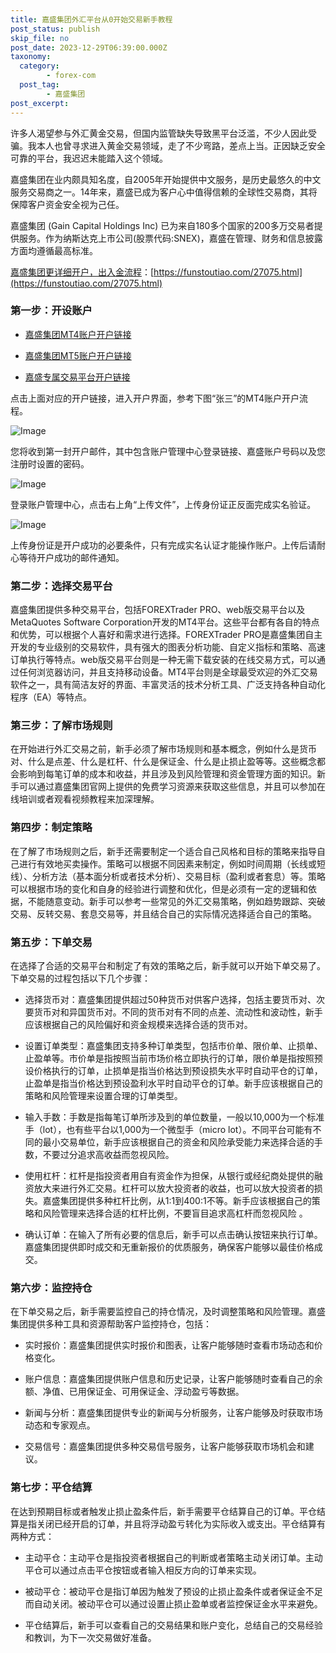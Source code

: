 ```yaml
---
title: 嘉盛集团外汇平台从0开始交易新手教程
post_status: publish
skip_file: no
post_date: 2023-12-29T06:39:00.000Z
taxonomy:
  category:
        - forex-com
  post_tag:
        - 嘉盛集团
post_excerpt: 
---
```

许多人渴望参与外汇黄金交易，但国内监管缺失导致黑平台泛滥，不少人因此受骗。我本人也曾寻求进入黄金交易领域，走了不少弯路，差点上当。正因缺乏安全可靠的平台，我迟迟未能踏入这个领域。

嘉盛集团在业内颇具知名度，自2005年开始提供中文服务，是历史最悠久的中文服务交易商之一。14年来，嘉盛已成为客户心中值得信赖的全球性交易商，其将保障客户资金安全视为己任。

嘉盛集团 (Gain Capital Holdings Inc) 已为来自180多个国家的200多万交易者提供服务。作为纳斯达克上市公司(股票代码:SNEX)，嘉盛在管理、财务和信息披露方面均遵循最高标准。

[嘉盛集团更详细开户，出入金流程](https://funstoutiao.com/27075.html)：[https://funstoutiao.com/27075.html](https://funstoutiao.com/27075.html)

### 第一步：开设账户

* [嘉盛集团MT4账户开户链接](https://s.ssgg.net/jsmt4)

* [嘉盛集团MT5账户开户链接](https://s.ssgg.net/jsmt5)

* [嘉盛专属交易平台开户链接](https://s.ssgg.net/js)

点击上面对应的开户链接，进入开户界面，参考下图“张三”的MT4账户开户流程。

![Image](https://prod-files-secure.s3.us-west-2.amazonaws.com/39ed1227-6d7d-4570-be36-9ccd4a2c4241/7a167aea-686b-400d-af59-4e18eb607a40/640.png?X-Amz-Algorithm=AWS4-HMAC-SHA256&X-Amz-Content-Sha256=UNSIGNED-PAYLOAD&X-Amz-Credential=ASIAZI2LB466T53VBWAR%2F20250814%2Fus-west-2%2Fs3%2Faws4_request&X-Amz-Date=20250814T161310Z&X-Amz-Expires=3600&X-Amz-Security-Token=IQoJb3JpZ2luX2VjEAAaCXVzLXdlc3QtMiJGMEQCICZe8agZzRg27dTeRG8zQjWmx23PQxFpKNsLLHHdPQiSAiAvHIJ%2FX5hQLvy460iyzpdXSd4HCrZ%2B2k6k6glpue1R5yr%2FAwhJEAAaDDYzNzQyMzE4MzgwNSIMXAK4XRo9oFAVjyqNKtwD999PmMU8qbUBmVVHQj2oURE0cS2wa4vPbTiKpRBpyiwaYLLagwODkXq2WgMplbrLWayM0kxJKPUDZ5UckIPgvBF9E4eOiZKwnV7rfK0VOQjGeWosMEx0pRVoSrK9f4BOySniNT2zAg9Q4t70O8yd49Dr20wpvf7X9Mo9zOk7V0s1laxrUG0Ap5aAg9DIYrQcGHxFcEPNrq4vTcB0a6K%2F7RPDJb3YECq6mkKtDRu54tZ%2B5YbW20%2BEYlaLwgXKb3UqfNocmkPboGE8yQenWLhxU%2F03ncjc3hnsrKtm1fVx41EXnX5SDjUB3UDI%2Fd9EF89%2FCsGf3yEZMVV1Ti%2FiH6Gm3DbZldskIpj5xwMgSks6vkqTRSsbQWyKzxVmvV6BggF6BbuUt28To5obkJGlHt2LG6QrhvaYgjX1xX36uKO0plSzQb8A8Z7j1g%2Btt4uHV6sm6etBeZGaL5Mzg0nEanM4WeMkNMwNeFDQlAIrc%2BbsfnJ26xTdiXP8s3MHfgSE%2FaVo2og4p5%2BBhaPG97ik%2B6kMu5iI1I47CatKIoXVO%2F9jkt5UN5LSQenU9TNlTE6Zh%2BoTUxEtnpnvkSBYvwUlPflfTnhfS1qAZrOU6oZgd26gJdBnZeTLDzkm34Vdw4Iw1YT4xAY6pgGYZL8oJ3lAb8JX9iFI72dXLjtjzBIKBoX259wfeoibhoWiSLi6JOjBLO7eg2TEGR31dY%2BKonsYKzO%2BYmVTRlno6QuYaKZvS5CUk7S4%2F2qthPmwtQwdej6Pyxilpz3PT%2Fi%2ByDqg0XTKItsp%2FOaT1YPmfIFSnQmhmy%2BFmzb%2Bn1pZ2a1l4sQmR6q73WMdJfmFTbDmUT69iRFVUrIUpY4UDgBcU0eQ6YCO&X-Amz-Signature=6aab0b0d7dd37cce91969f00f109e524009262b63e6082d53eda224dbe3a2ede&X-Amz-SignedHeaders=host&x-amz-checksum-mode=ENABLED&x-id=GetObject)

您将收到第一封开户邮件，其中包含账户管理中心登录链接、嘉盛账户号码以及您注册时设置的密码。

![Image](https://prod-files-secure.s3.us-west-2.amazonaws.com/39ed1227-6d7d-4570-be36-9ccd4a2c4241/eaa1c6b3-2877-4284-a0e1-530e222c27fb/image.png?X-Amz-Algorithm=AWS4-HMAC-SHA256&X-Amz-Content-Sha256=UNSIGNED-PAYLOAD&X-Amz-Credential=ASIAZI2LB466T53VBWAR%2F20250814%2Fus-west-2%2Fs3%2Faws4_request&X-Amz-Date=20250814T161310Z&X-Amz-Expires=3600&X-Amz-Security-Token=IQoJb3JpZ2luX2VjEAAaCXVzLXdlc3QtMiJGMEQCICZe8agZzRg27dTeRG8zQjWmx23PQxFpKNsLLHHdPQiSAiAvHIJ%2FX5hQLvy460iyzpdXSd4HCrZ%2B2k6k6glpue1R5yr%2FAwhJEAAaDDYzNzQyMzE4MzgwNSIMXAK4XRo9oFAVjyqNKtwD999PmMU8qbUBmVVHQj2oURE0cS2wa4vPbTiKpRBpyiwaYLLagwODkXq2WgMplbrLWayM0kxJKPUDZ5UckIPgvBF9E4eOiZKwnV7rfK0VOQjGeWosMEx0pRVoSrK9f4BOySniNT2zAg9Q4t70O8yd49Dr20wpvf7X9Mo9zOk7V0s1laxrUG0Ap5aAg9DIYrQcGHxFcEPNrq4vTcB0a6K%2F7RPDJb3YECq6mkKtDRu54tZ%2B5YbW20%2BEYlaLwgXKb3UqfNocmkPboGE8yQenWLhxU%2F03ncjc3hnsrKtm1fVx41EXnX5SDjUB3UDI%2Fd9EF89%2FCsGf3yEZMVV1Ti%2FiH6Gm3DbZldskIpj5xwMgSks6vkqTRSsbQWyKzxVmvV6BggF6BbuUt28To5obkJGlHt2LG6QrhvaYgjX1xX36uKO0plSzQb8A8Z7j1g%2Btt4uHV6sm6etBeZGaL5Mzg0nEanM4WeMkNMwNeFDQlAIrc%2BbsfnJ26xTdiXP8s3MHfgSE%2FaVo2og4p5%2BBhaPG97ik%2B6kMu5iI1I47CatKIoXVO%2F9jkt5UN5LSQenU9TNlTE6Zh%2BoTUxEtnpnvkSBYvwUlPflfTnhfS1qAZrOU6oZgd26gJdBnZeTLDzkm34Vdw4Iw1YT4xAY6pgGYZL8oJ3lAb8JX9iFI72dXLjtjzBIKBoX259wfeoibhoWiSLi6JOjBLO7eg2TEGR31dY%2BKonsYKzO%2BYmVTRlno6QuYaKZvS5CUk7S4%2F2qthPmwtQwdej6Pyxilpz3PT%2Fi%2ByDqg0XTKItsp%2FOaT1YPmfIFSnQmhmy%2BFmzb%2Bn1pZ2a1l4sQmR6q73WMdJfmFTbDmUT69iRFVUrIUpY4UDgBcU0eQ6YCO&X-Amz-Signature=7b7a20d374f5872da0bc3164fb776e7caf9177b439b05d0dedc673abeeab41b6&X-Amz-SignedHeaders=host&x-amz-checksum-mode=ENABLED&x-id=GetObject)

登录账户管理中心，点击右上角“上传文件”，上传身份证正反面完成实名验证。

![Image](https://prod-files-secure.s3.us-west-2.amazonaws.com/39ed1227-6d7d-4570-be36-9ccd4a2c4241/54090639-09fc-46b4-a135-e0289f707147/image.png?X-Amz-Algorithm=AWS4-HMAC-SHA256&X-Amz-Content-Sha256=UNSIGNED-PAYLOAD&X-Amz-Credential=ASIAZI2LB466T53VBWAR%2F20250814%2Fus-west-2%2Fs3%2Faws4_request&X-Amz-Date=20250814T161310Z&X-Amz-Expires=3600&X-Amz-Security-Token=IQoJb3JpZ2luX2VjEAAaCXVzLXdlc3QtMiJGMEQCICZe8agZzRg27dTeRG8zQjWmx23PQxFpKNsLLHHdPQiSAiAvHIJ%2FX5hQLvy460iyzpdXSd4HCrZ%2B2k6k6glpue1R5yr%2FAwhJEAAaDDYzNzQyMzE4MzgwNSIMXAK4XRo9oFAVjyqNKtwD999PmMU8qbUBmVVHQj2oURE0cS2wa4vPbTiKpRBpyiwaYLLagwODkXq2WgMplbrLWayM0kxJKPUDZ5UckIPgvBF9E4eOiZKwnV7rfK0VOQjGeWosMEx0pRVoSrK9f4BOySniNT2zAg9Q4t70O8yd49Dr20wpvf7X9Mo9zOk7V0s1laxrUG0Ap5aAg9DIYrQcGHxFcEPNrq4vTcB0a6K%2F7RPDJb3YECq6mkKtDRu54tZ%2B5YbW20%2BEYlaLwgXKb3UqfNocmkPboGE8yQenWLhxU%2F03ncjc3hnsrKtm1fVx41EXnX5SDjUB3UDI%2Fd9EF89%2FCsGf3yEZMVV1Ti%2FiH6Gm3DbZldskIpj5xwMgSks6vkqTRSsbQWyKzxVmvV6BggF6BbuUt28To5obkJGlHt2LG6QrhvaYgjX1xX36uKO0plSzQb8A8Z7j1g%2Btt4uHV6sm6etBeZGaL5Mzg0nEanM4WeMkNMwNeFDQlAIrc%2BbsfnJ26xTdiXP8s3MHfgSE%2FaVo2og4p5%2BBhaPG97ik%2B6kMu5iI1I47CatKIoXVO%2F9jkt5UN5LSQenU9TNlTE6Zh%2BoTUxEtnpnvkSBYvwUlPflfTnhfS1qAZrOU6oZgd26gJdBnZeTLDzkm34Vdw4Iw1YT4xAY6pgGYZL8oJ3lAb8JX9iFI72dXLjtjzBIKBoX259wfeoibhoWiSLi6JOjBLO7eg2TEGR31dY%2BKonsYKzO%2BYmVTRlno6QuYaKZvS5CUk7S4%2F2qthPmwtQwdej6Pyxilpz3PT%2Fi%2ByDqg0XTKItsp%2FOaT1YPmfIFSnQmhmy%2BFmzb%2Bn1pZ2a1l4sQmR6q73WMdJfmFTbDmUT69iRFVUrIUpY4UDgBcU0eQ6YCO&X-Amz-Signature=aa83db1f094cd2f1061c6dd4a9749798bce0a10ad86c61a63cceebdeb6b4fb36&X-Amz-SignedHeaders=host&x-amz-checksum-mode=ENABLED&x-id=GetObject)

上传身份证是开户成功的必要条件，只有完成实名认证才能操作账户。上传后请耐心等待开户成功的邮件通知。

### 第二步：选择交易平台

嘉盛集团提供多种交易平台，包括FOREXTrader PRO、web版交易平台以及MetaQuotes Software Corporation开发的MT4平台。这些平台都有各自的特点和优势，可以根据个人喜好和需求进行选择。FOREXTrader PRO是嘉盛集团自主开发的专业级别的交易软件，具有强大的图表分析功能、自定义指标和策略、高速订单执行等特点。web版交易平台则是一种无需下载安装的在线交易方式，可以通过任何浏览器访问，并且支持移动设备。MT4平台则是全球最受欢迎的外汇交易软件之一，具有简洁友好的界面、丰富灵活的技术分析工具、广泛支持各种自动化程序（EA）等特点。

### 第三步：了解市场规则

在开始进行外汇交易之前，新手必须了解市场规则和基本概念，例如什么是货币对、什么是点差、什么是杠杆、什么是保证金、什么是止损止盈等等。这些概念都会影响到每笔订单的成本和收益，并且涉及到风险管理和资金管理方面的知识。新手可以通过嘉盛集团官网上提供的免费学习资源来获取这些信息，并且可以参加在线培训或者观看视频教程来加深理解。

### 第四步：制定策略

在了解了市场规则之后，新手还需要制定一个适合自己风格和目标的策略来指导自己进行有效地买卖操作。策略可以根据不同因素来制定，例如时间周期（长线或短线）、分析方法（基本面分析或者技术分析）、交易目标（盈利或者套息）等。策略可以根据市场的变化和自身的经验进行调整和优化，但是必须有一定的逻辑和依据，不能随意变动。新手可以参考一些常见的外汇交易策略，例如趋势跟踪、突破交易、反转交易、套息交易等，并且结合自己的实际情况选择适合自己的策略。

### 第五步：下单交易

在选择了合适的交易平台和制定了有效的策略之后，新手就可以开始下单交易了。下单交易的过程包括以下几个步骤：

* 选择货币对：嘉盛集团提供超过50种货币对供客户选择，包括主要货币对、次要货币对和异国货币对。不同的货币对有不同的点差、流动性和波动性，新手应该根据自己的风险偏好和资金规模来选择合适的货币对。

* 设置订单类型：嘉盛集团支持多种订单类型，包括市价单、限价单、止损单、止盈单等。市价单是指按照当前市场价格立即执行的订单，限价单是指按照预设价格执行的订单，止损单是指当价格达到预设损失水平时自动平仓的订单，止盈单是指当价格达到预设盈利水平时自动平仓的订单。新手应该根据自己的策略和风险管理来设置合理的订单类型。

* 输入手数：手数是指每笔订单所涉及到的单位数量，一般以10,000为一个标准手（lot），也有些平台以1,000为一个微型手（micro lot）。不同平台可能有不同的最小交易单位，新手应该根据自己的资金和风险承受能力来选择合适的手数，不要过分追求高收益而忽视风险。

* 使用杠杆：杠杆是指投资者用自有资金作为担保，从银行或经纪商处提供的融资放大来进行外汇交易。杠杆可以放大投资者的收益，也可以放大投资者的损失。嘉盛集团提供多种杠杆比例，从1:1到400:1不等。新手应该根据自己的策略和风险管理来选择合适的杠杆比例，不要盲目追求高杠杆而忽视风险 。

* 确认订单：在输入了所有必要的信息后，新手可以点击确认按钮来执行订单。嘉盛集团提供即时成交和无重新报价的优质服务，确保客户能够以最佳价格成交。

### 第六步：监控持仓

在下单交易之后，新手需要监控自己的持仓情况，及时调整策略和风险管理。嘉盛集团提供多种工具和资源帮助客户监控持仓，包括：

* 实时报价：嘉盛集团提供实时报价和图表，让客户能够随时查看市场动态和价格变化。

* 账户信息：嘉盛集团提供账户信息和历史记录，让客户能够随时查看自己的余额、净值、已用保证金、可用保证金、浮动盈亏等数据。

* 新闻与分析：嘉盛集团提供专业的新闻与分析服务，让客户能够及时获取市场动态和专家观点。

* 交易信号：嘉盛集团提供多种交易信号服务，让客户能够获取市场机会和建议。

### 第七步：平仓结算

在达到预期目标或者触发止损止盈条件后，新手需要平仓结算自己的订单。平仓结算是指关闭已经开启的订单，并且将浮动盈亏转化为实际收入或支出。平仓结算有两种方式：

* 主动平仓：主动平仓是指投资者根据自己的判断或者策略主动关闭订单。主动平仓可以通过点击平仓按钮或者输入相反方向的订单来实现。

* 被动平仓：被动平仓是指订单因为触发了预设的止损止盈条件或者保证金不足而自动关闭。被动平仓可以通过设置止损止盈单或者监控保证金水平来避免。

* 平仓结算后，新手可以查看自己的交易结果和账户变化，总结自己的交易经验和教训，为下一次交易做好准备。